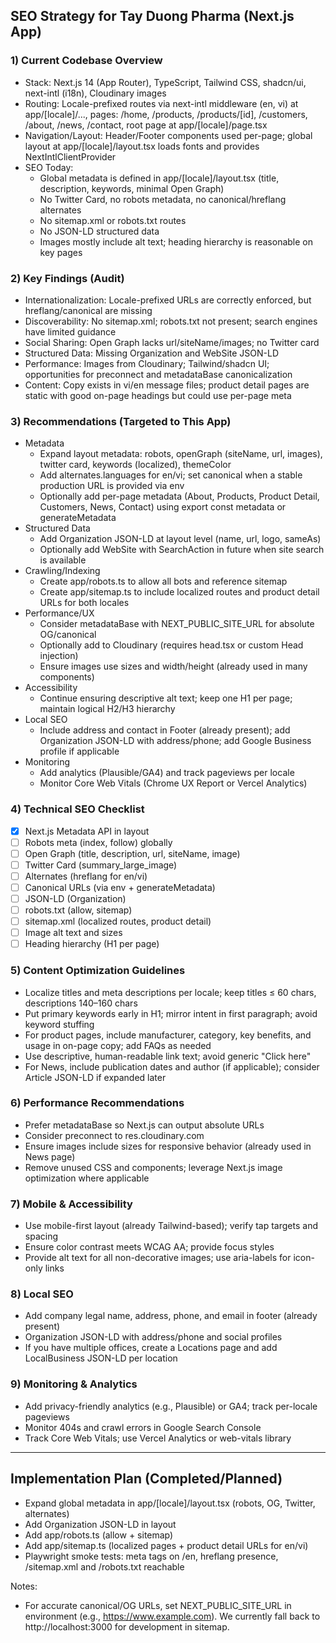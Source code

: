 ## SEO Strategy for Tay Duong Pharma (Next.js App)

### 1) Current Codebase Overview
- Stack: Next.js 14 (App Router), TypeScript, Tailwind CSS, shadcn/ui, next-intl (i18n), Cloudinary images
- Routing: Locale-prefixed routes via next-intl middleware (en, vi) at app/[locale]/..., pages: /home, /products, /products/[id], /customers, /about, /news, /contact, root page at app/[locale]/page.tsx
- Navigation/Layout: Header/Footer components used per-page; global layout at app/[locale]/layout.tsx loads fonts and provides NextIntlClientProvider
- SEO Today:
  - Global metadata is defined in app/[locale]/layout.tsx (title, description, keywords, minimal Open Graph)
  - No Twitter Card, no robots metadata, no canonical/hreflang alternates
  - No sitemap.xml or robots.txt routes
  - No JSON-LD structured data
  - Images mostly include alt text; heading hierarchy is reasonable on key pages

### 2) Key Findings (Audit)
- Internationalization: Locale-prefixed URLs are correctly enforced, but hreflang/canonical are missing
- Discoverability: No sitemap.xml; robots.txt not present; search engines have limited guidance
- Social Sharing: Open Graph lacks url/siteName/images; no Twitter card
- Structured Data: Missing Organization and WebSite JSON-LD
- Performance: Images from Cloudinary; Tailwind/shadcn UI; opportunities for preconnect and metadataBase canonicalization
- Content: Copy exists in vi/en message files; product detail pages are static with good on-page headings but could use per-page meta

### 3) Recommendations (Targeted to This App)
- Metadata
  - Expand layout metadata: robots, openGraph (siteName, url, images), twitter card, keywords (localized), themeColor
  - Add alternates.languages for en/vi; set canonical when a stable production URL is provided via env
  - Optionally add per-page metadata (About, Products, Product Detail, Customers, News, Contact) using export const metadata or generateMetadata
- Structured Data
  - Add Organization JSON-LD at layout level (name, url, logo, sameAs)
  - Optionally add WebSite with SearchAction in future when site search is available
- Crawling/Indexing
  - Create app/robots.ts to allow all bots and reference sitemap
  - Create app/sitemap.ts to include localized routes and product detail URLs for both locales
- Performance/UX
  - Consider metadataBase with NEXT_PUBLIC_SITE_URL for absolute OG/canonical
  - Optionally add <link rel="preconnect"> to Cloudinary (requires head.tsx or custom Head injection)
  - Ensure images use sizes and width/height (already used in many components)
- Accessibility
  - Continue ensuring descriptive alt text; keep one H1 per page; maintain logical H2/H3 hierarchy
- Local SEO
  - Include address and contact in Footer (already present); add Organization JSON-LD with address/phone; add Google Business profile if applicable
- Monitoring
  - Add analytics (Plausible/GA4) and track pageviews per locale
  - Monitor Core Web Vitals (Chrome UX Report or Vercel Analytics)

### 4) Technical SEO Checklist
- [x] Next.js Metadata API in layout
- [ ] Robots meta (index, follow) globally
- [ ] Open Graph (title, description, url, siteName, image)
- [ ] Twitter Card (summary_large_image)
- [ ] Alternates (hreflang for en/vi)
- [ ] Canonical URLs (via env + generateMetadata)
- [ ] JSON-LD (Organization)
- [ ] robots.txt (allow, sitemap)
- [ ] sitemap.xml (localized routes, product detail)
- [ ] Image alt text and sizes
- [ ] Heading hierarchy (H1 per page)

### 5) Content Optimization Guidelines
- Localize titles and meta descriptions per locale; keep titles ≤ 60 chars, descriptions 140–160 chars
- Put primary keywords early in H1; mirror intent in first paragraph; avoid keyword stuffing
- For product pages, include manufacturer, category, key benefits, and usage in on-page copy; add FAQs as needed
- Use descriptive, human-readable link text; avoid generic "Click here"
- For News, include publication dates and author (if applicable); consider Article JSON-LD if expanded later

### 6) Performance Recommendations
- Prefer metadataBase so Next.js can output absolute URLs
- Consider preconnect to res.cloudinary.com
- Ensure images include sizes for responsive behavior (already used in News page)
- Remove unused CSS and components; leverage Next.js image optimization where applicable

### 7) Mobile & Accessibility
- Use mobile-first layout (already Tailwind-based); verify tap targets and spacing
- Ensure color contrast meets WCAG AA; provide focus styles
- Provide alt text for all non-decorative images; use aria-labels for icon-only links

### 8) Local SEO
- Add company legal name, address, phone, and email in footer (already present)
- Organization JSON-LD with address/phone and social profiles
- If you have multiple offices, create a Locations page and add LocalBusiness JSON-LD per location

### 9) Monitoring & Analytics
- Add privacy-friendly analytics (e.g., Plausible) or GA4; track per-locale pageviews
- Monitor 404s and crawl errors in Google Search Console
- Track Core Web Vitals; use Vercel Analytics or web-vitals library

---

## Implementation Plan (Completed/Planned)
- Expand global metadata in app/[locale]/layout.tsx (robots, OG, Twitter, alternates)
- Add Organization JSON-LD in layout
- Add app/robots.ts (allow + sitemap)
- Add app/sitemap.ts (localized pages + product detail URLs for en/vi)
- Playwright smoke tests: meta tags on /en, hreflang presence, /sitemap.xml and /robots.txt reachable

Notes:
- For accurate canonical/OG URLs, set NEXT_PUBLIC_SITE_URL in environment (e.g., https://www.example.com). We currently fall back to http://localhost:3000 for development in sitemap.

